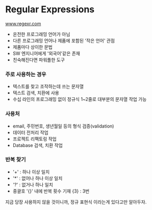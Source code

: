 # Regular Expressions

www.regexr.com

- 온전한 프로그래밍 언어가 아님
- 다른 프로그래밍 언어나 제품에 포함된 '작은 언어' 관점
- 제품마다 상이한 문법
- SW 엔지니어에게 '외국어'같은 존재
- 친숙해진다면 파워풀한 도구

### 주로 사용하는 경우

- 텍스트를 찾고 조작하는데 쓰는 문자열
- 텍스트 검색, 치환에 사용
- 수십 라인의 프로그래밍 없이 정규식 1~2줄로 대부분의 문자열 작업 가능

### 사용처

- email, 주민번호, 생년월일 등의 형식 검증(validation)
- 데이터 전처리 작업
- 프로젝트 리팩토링 작업
- Database 검색, 치환 작업

### 반복 찾기

- '+' : 하나 이상 일치
- '*' : 없어나 하나 이상 일치
- '?' : 없거나 하나 일치
- 중괄호 '{}' 내에 반복 횟수 기재 {3} : 3번



지금 당장 사용하지 않을 것이니까, 정규 표현식 이라는게 있다고만 알아두자.